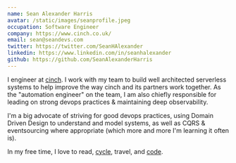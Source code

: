 ```yaml
---
name: Sean Alexander Harris
avatar: /static/images/seanprofile.jpeg
occupation: Software Engineer
company: https://www.cinch.co.uk/
email: sean@seandevs.com
twitter: https://twitter.com/SeanHAlexander
linkedin: https://www.linkedin.com/in/seanhalexander
github: https://github.com/SeanAlexanderHarris
---
```


I engineer at [cinch](https://www.cinch.co.uk/). I work with my team to build well architected serverless systems to help improve the way cinch and its partners work together. As the "automation engineer" on the team, I am also chiefly responsible for leading on strong devops practices & maintaining deep observability.

I'm a big advocate of striving for good devops practices, using Domain Driven Design to understand and model systems, as well as CQRS & eventsourcing where appropriate (which more and more I'm learning it often is).

In my free time, I love to read, [cycle](https://www.strava.com/athletes/1847099), travel, and [code](https://github.com/SeanAlexanderHarris).
